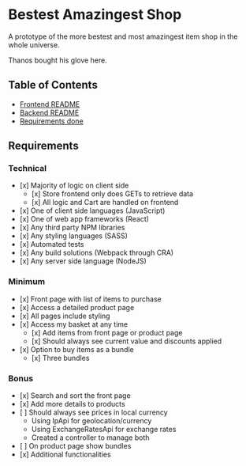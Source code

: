 # Bestest Amazingest Shop

A prototype of the more bestest and most amazingest item shop in the whole universe.

Thanos bought his glove here.

## Table of Contents

* [Frontend README](https://github.com/filipetedim/bestest-amazingest-shop/tree/master/app/README.md)
* [Backend README](https://github.com/filipetedim/bestest-amazingest-shop/tree/master/api/README.md)
* [Requirements done](#requirements)

## Requirements

### Technical

- \[x] Majority of logic on client side
    - \[x] Store frontend only does GETs to retrieve data
    - \[x] All logic and Cart are handled on frontend
- \[x] One of client side languages (JavaScript)
- \[x] One of web app frameworks (React)
- \[x] Any third party NPM libraries
- \[x] Any styling languages (SASS)
- \[x] Automated tests
- \[x] Any build solutions (Webpack through CRA)
- \[x] Any server side language (NodeJS)

### Minimum

- \[x] Front page with list of items to purchase
- \[x] Access a detailed product page
- \[x] All pages include styling
- \[x] Access my basket at any time
    - \[x] Add items from front page or product page
    - \[x] Should always see current value and discounts applied
- \[x] Option to buy items as a bundle
    - \[x] Three bundles

### Bonus

- \[x] Search and sort the front page
- \[x] Add more details to products
- \[ ] Should always see prices in local currency
    * Using IpApi for geolocation/currency
    * Using ExchangeRatesApi for exchange rates
    * Created a controller to manage both
- \[ ] On product page show bundles
- \[x] Additional functionalities

